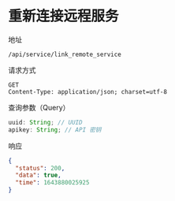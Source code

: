 # 重新连接远程服务

地址

```
/api/service/link_remote_service
```

请求方式

```
GET
Content-Type: application/json; charset=utf-8
```

查询参数（Query）

```js
uuid: String; // UUID
apikey: String; // API 密钥
```

响应

```json
{
  "status": 200,
  "data": true,
  "time": 1643880025925
}
```
